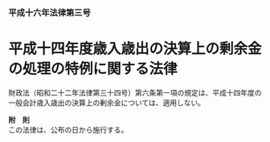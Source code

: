 ### 平成十六年法律第三号  
# 平成十四年度歳入歳出の決算上の剰余金の処理の特例に関する法律  
  
財政法（昭和二十二年法律第三十四号）第六条第一項の規定は、平成十四年度の一般会計歳入歳出の決算上の剰余金については、適用しない。  
  
**附　則**  
この法律は、公布の日から施行する。  
  
